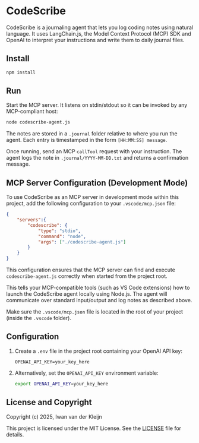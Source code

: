 # CodeScribe

CodeScribe is a journaling agent that lets you log coding notes using natural language. It uses LangChain.js, the Model Context Protocol (MCP) SDK and OpenAI to interpret your instructions and write them to daily journal files.

## Install

```bash
npm install
```


## Run

Start the MCP server. It listens on stdin/stdout so it can be invoked by any MCP-compliant host:

```bash
node codescribe-agent.js
```
The notes are stored in a `.journal` folder relative to where you run the agent. Each entry is timestamped in the form `[HH:MM:SS] message`.

Once running, send an MCP `callTool` request with your instruction. The agent logs the note in `.journal/YYYY-MM-DD.txt` and returns a confirmation message.

## MCP Server Configuration (Development Mode)

To use CodeScribe as an MCP server in development mode within this project, add the following configuration to your `.vscode/mcp.json` file:

```json
{
    "servers":{
        "codescribe": {
            "type": "stdio",
            "command": "node",
            "args": ["./codescribe-agent.js"]
        }
    }
}
```

This configuration ensures that the MCP server can find and execute `codescribe-agent.js` correctly when started from the project root.

This tells your MCP-compatible tools (such as VS Code extensions) how to launch the CodeScribe agent locally using Node.js. The agent will communicate over standard input/output and log notes as described above.

Make sure the `.vscode/mcp.json` file is located in the root of your project (inside the `.vscode` folder).

## Configuration

1. Create a `.env` file in the project root containing your OpenAI API key:

   ```dotenv
   OPENAI_API_KEY=your_key_here
   ```

2. Alternatively, set the `OPENAI_API_KEY` environment variable:

   ```bash
   export OPENAI_API_KEY=your_key_here
   ```

## License and Copyright

Copyright (c) 2025, Iwan van der Kleijn

This project is licensed under the MIT License. See the [LICENSE](LICENSE) file for details.